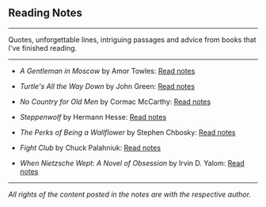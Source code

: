 ## Reading Notes

***

Quotes, unforgettable lines, intriguing passages and advice from books that I've finished reading.

***

- *A Gentleman in Moscow* by Amor Towles: [Read notes](Book4.md)

- *Turtle's All the Way Down* by John Green: [Read notes](Book1.md)

- *No Country for Old Men* by Cormac McCarthy: [Read notes](Book2.md)

- *Steppenwolf* by Hermann Hesse: [Read notes](Book3.md)

- *The Perks of Being a Wallflower* by Stephen Chbosky: [Read notes](Book5.md)

- *Fight Club* by Chuck Palahniuk: [Read notes](Book6.md)

- *When Nietzsche Wept: A Novel of Obsession* by Irvin D. Yalom: [Read notes](Book7.md)

***

*All rights of the content posted in the notes are with the respective author.*